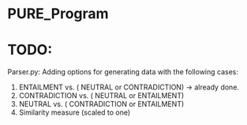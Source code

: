 PURE_Program
============


TODO: 
============

Parser.py: Adding options for generating data with the following cases: 
1) ENTAILMENT  vs. ( NEUTRAL or CONTRADICTION) -> already done. 
2) CONTRADICTION  vs. ( NEUTRAL or ENTAILMENT) 
3) NEUTRAL  vs. ( CONTRADICTION or ENTAILMENT) 
4) Similarity measure (scaled to one)
